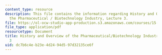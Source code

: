 ```yaml
---
content_type: resource
description: This file contains the information regarding History and Overview of
  the Pharmaceutical / Biotechnology Industry, Lecture 3.
file: https://ol-ocw-studio-app-production.s3.amazonaws.com/courses/15-136j-principles-and-practice-of-drug-development-fall-2013/dc7b6c4eb23e4d2494d597d32135ce6f_MIT15_136JF13_Lec3_Hist.pdf
file_type: application/pdf
resourcetype: Document
title: History and Overview of the Pharmaceutical/Biotechnology Industry, Lecture
  3
uid: dc7b6c4e-b23e-4d24-94d5-97d32135ce6f
---
```

